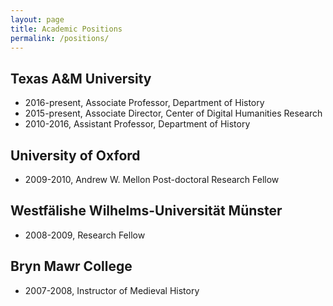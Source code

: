 ```yaml
---
layout: page
title: Academic Positions
permalink: /positions/
---
```


## Texas A&M University
 - 2016-present, Associate Professor, Department of History  
 - 2015-present, Associate Director, Center of Digital Humanities Research  
 - 2010-2016, Assistant Professor, Department of History  

## University of Oxford
 - 2009-2010, Andrew W. Mellon Post-doctoral Research Fellow  

## Westfälishe Wilhelms-Universität Münster
 - 2008-2009, Research Fellow  

## Bryn Mawr College
 - 2007-2008, Instructor of Medieval History  




[jekyll-organization]: https://github.com/jekyll
